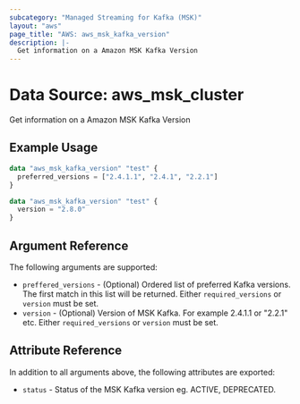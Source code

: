 ```yaml
---
subcategory: "Managed Streaming for Kafka (MSK)"
layout: "aws"
page_title: "AWS: aws_msk_kafka_version"
description: |-
  Get information on a Amazon MSK Kafka Version
---
```


# Data Source: aws_msk_cluster

Get information on a Amazon MSK Kafka Version

## Example Usage

```terraform
data "aws_msk_kafka_version" "test" {
  preferred_versions = ["2.4.1.1", "2.4.1", "2.2.1"]
}

data "aws_msk_kafka_version" "test" {
  version = "2.8.0"
}
```

## Argument Reference

The following arguments are supported:

* `preffered_versions` - (Optional) Ordered list of preferred Kafka versions. The first match in this list will be returned. Either `required_versions` or `version` must be set.
* `version`            - (Optional) Version of MSK Kafka. For example 2.4.1.1 or "2.2.1" etc. Either `required_versions` or `version` must be set.

## Attribute Reference

In addition to all arguments above, the following attributes are exported:

* `status` - Status of the MSK Kafka version eg. ACTIVE, DEPRECATED.